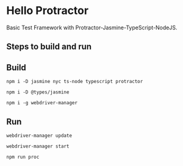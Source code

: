 # Hello Protractor
Basic Test Framework with Protractor-Jasmine-TypeScript-NodeJS.

Steps to build and run
----------------------
Build
-----
`npm i -D jasmine nyc ts-node typescript protractor`

`npm i -D @types/jasmine`

`npm i -g webdriver-manager`


Run
---
`webdriver-manager update`

`webdriver-manager start`

`npm run proc`
